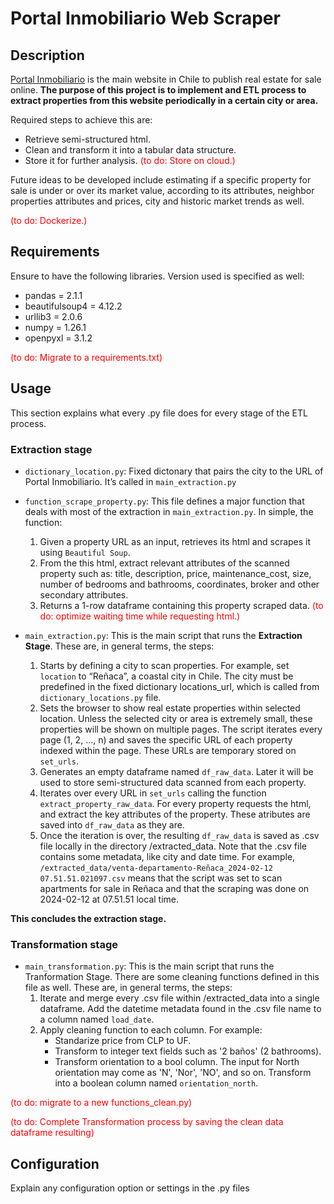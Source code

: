 # Portal Inmobiliario Web Scraper
## Description
[Portal Inmobiliario](https://www.portalinmobiliario.com/) is the main website in Chile to publish real estate for sale online. 
**The purpose of this project is to implement and ETL process to extract properties from this website periodically in a certain city or area.**

Required steps to achieve this are:
- Retrieve semi-structured html.
- Clean and transform it into a tabular data structure.
- Store it for further analysis. <span style="color:red;">(to do: Store on cloud.)</span>

Future ideas to be developed include estimating if a specific property for sale is under or over its market value, according to its attributes, neighbor properties attributes and prices, city and historic market trends as well.

<span style="color:red;">(to do: Dockerize.)</span>


## Requirements
Ensure to have the following libraries. Version used is specified as well:
- pandas = 2.1.1
- beautifulsoup4 = 4.12.2
- urllib3 = 2.0.6
- numpy = 1.26.1
- openpyxl = 3.1.2

<span style="color:red;">(to do: Migrate to a requirements.txt)</span>


## Usage
This section explains what every .py file does for every stage of the ETL process.

### **Extraction stage**

- `dictionary_location.py`: Fixed dictonary that pairs the city to the URL of Portal Inmobiliario. It’s called in `main_extraction.py`

- `function_scrape_property.py`: This file defines a major function that deals with most of the extraction in `main_extraction.py`. In simple, the function:
    1. Given a property URL as an input, retrieves its html and scrapes it using `Beautiful Soup`.
    2. From the this html, extract relevant attributes of the scanned property such as: title, description, price, maintenance_cost, size, number of bedrooms and bathrooms, coordinates, broker and other secondary attributes.
    3. Returns a 1-row dataframe containing this property scraped data.
<span style="color:red;">(to do: optimize waiting time while requesting html.)</span>

- `main_extraction.py`: This is the main script that runs the **Extraction Stage**. These are, in general terms, the steps:
    1. Starts by defining a city to scan properties. For example, set `location` to “Reñaca”, a coastal city in Chile. The city must be predefined in the fixed dictionary locations_url, which is called from `dictionary_locations.py` file.
    2. Sets the browser to show real estate properties within selected location. Unless the selected city or area is extremely small, these properties will be shown on multiple pages. The script iterates every page (1, 2, …, n) and saves the specific URL of each property indexed within the page. These URLs are temporary stored on `set_urls`.
    3. Generates an empty dataframe named `df_raw_data`. Later it will be used to store semi-structured data scanned from each property.
    4. Iterates over every URL in `set_urls` calling the function `extract_property_raw_data`. For every property requests the html, and extract the key attributes of the property. These atributes are saved into `df_raw_data` as they are.
    5. Once the iteration is over, the resulting `df_raw_data` is saved as .csv file locally in the directory /extracted_data. Note that the .csv file contains some metadata, like city and date time. For example, `/extracted_data/venta-departamento-Reñaca_2024-02-12 07.51.51.021097.csv` means that the script was set to scan apartments for sale in Reñaca and that the scraping was done on 2024-02-12 at 07.51.51 local time.

**This concludes the extraction stage.**

### **Transformation stage**

- `main_transformation.py`:  This is the main script that runs the Tranformation Stage. There are some cleaning functions defined in this file as well. These are, in general terms, the steps:
    1. Iterate and merge every .csv file within /extracted_data into a single dataframe. Add the datetime metadata found in the .csv file name to a column named `load_date`.
    2. Apply cleaning function to each column. For example:
        - Standarize price from CLP to UF.
        - Transform to integer text fields such as '2 baños' (2 bathrooms).
        - Transform orientation to a bool column. The input for North orientation may come as 'N', 'Nor', 'NO', and so on. Transform into a boolean column named `orientation_north`.

<span style="color:red;">(to do: migrate to a new functions_clean.py)</span>

<span style="color:red;">(to do: Complete Transformation process by saving the clean data dataframe resulting)</span>
## Configuration
Explain any configuration option or settings in the .py files